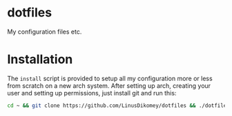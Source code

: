 # dotfiles
My configuration files etc.
# Installation
The `install` script is provided to setup all my configuration more or less from scratch on a new arch system.
After setting up arch, creating your user and setting up permissions, just install git and run this:
```bash
cd ~ && git clone https://github.com/LinusDikomey/dotfiles && ./dotfiles/install
```
